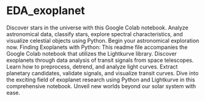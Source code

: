 # EDA_exoplanet
Discover stars in the universe with this Google Colab notebook. Analyze astronomical data, classify stars, explore spectral characteristics, and visualize celestial objects using Python. Begin your astronomical exploration now.
Finding Exoplanets with Python: This readme file accompanies the Google Colab notebook that utilizes the Lightkurve library. Discover exoplanets through data analysis of transit signals from space telescopes. Learn how to preprocess, detrend, and analyze light curves. Extract planetary candidates, validate signals, and visualize transit curves. Dive into the exciting field of exoplanet research using Python and Lightkurve in this comprehensive notebook. Unveil new worlds beyond our solar system with ease.
